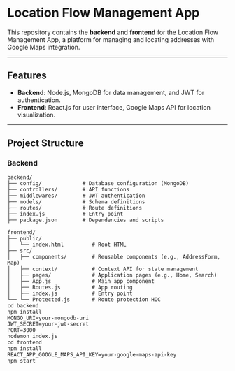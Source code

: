 # Location Flow Management App

This repository contains the **backend** and **frontend** for the Location Flow Management App, a platform for managing and locating addresses with Google Maps integration.

---

## Features
- **Backend**: Node.js, MongoDB for data management, and JWT for authentication.
- **Frontend**: React.js for user interface, Google Maps API for location visualization.

---

## Project Structure

### Backend
```plaintext
backend/
├── config/             # Database configuration (MongoDB)
├── controllers/        # API functions
├── middlewares/        # JWT authentication
├── models/             # Schema definitions
├── routes/             # Route definitions
├── index.js            # Entry point
├── package.json        # Dependencies and scripts

frontend/
├── public/
│   └── index.html         # Root HTML
├── src/
│   ├── components/        # Reusable components (e.g., AddressForm, Map)
│   ├── context/           # Context API for state management
│   ├── pages/             # Application pages (e.g., Home, Search)
│   ├── App.js             # Main app component
│   ├── Routes.js          # App routing
│   ├── index.js           # Entry point
└── └── Protected.js       # Route protection HOC
cd backend
npm install
MONGO_URI=your-mongodb-uri
JWT_SECRET=your-jwt-secret
PORT=3000
nodemon index.js
cd frontend
npm install
REACT_APP_GOOGLE_MAPS_API_KEY=your-google-maps-api-key
npm start
